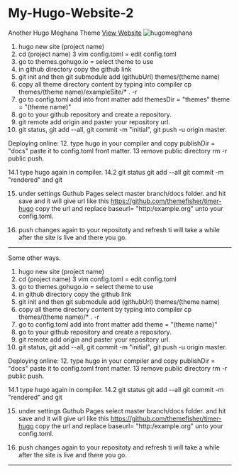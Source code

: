 # My-Hugo-Website-2
Another Hugo Meghana Theme 
[View Website](https://haroldsumbrana.github.io/My-Hugo-Website-2/)
![hugomeghana](https://user-images.githubusercontent.com/30718575/49096589-ceed8b80-f2a5-11e8-8dd6-4396dd652c77.png)
1. hugo new site (project name)
2. cd (project name)
3 vim config.toml = edit config.toml
4. go to themes.gohugo.io = select theme to use
5. in github directory copy the github link
6. git init and then git submodule add (githubUrl) themes/(theme name)
7. copy all theme directory content by typing into compiler
cp themes/(theme name)/exampleSite/* . -r
8. go to config.toml add into front matter add
themesDir = "themes"
theme = "(theme name)"
9. go to your github repository and create a repository.
10. git remote add origin and paster your repository url.
11.  git status, git add --all, git commit -m "initial", git push -u origin master.

Deploying online:
12. type hugo in your compiler and copy
publishDir = "docs" paste it to config.toml front matter.
13 remove public directory
rm -r public
 push.

14.1 type hugo again in compiler.
14.2 git status git add --all git commit -m "rendered" and git

15. under settings Guthub Pages select master branch/docs folder.
and hit save and it will give url like this https://github.com/themefisher/timer-hugo copy the url and replace baseurl= "http:/example.org"  unto your config.toml. 

16. push changes again to your repositoty and refresh ti will take a while after the site is live and there you go.

-------------------
Some other ways.

1. hugo new site (project name)
2. cd (project name)
3 vim config.toml = edit config.toml
4. go to themes.gohugo.io = select theme to use
5. in github directory copy the github link
6. git init and then git submodule add (githubUrl) themes/(theme name)
7. copy all theme directory content by typing into compiler
cp themes/(theme name)/* . -r
8. go to config.toml add into front matter add 
theme = "(theme name)"
9. go to your github repository and create a repository.
10. git remote add origin and paster your repository url.
11.  git status, git add --all, git commit -m "initial", git push -u origin master.

Deploying online:
12. type hugo in your compiler and copy
publishDir = "docs" paste it to config.toml front matter.
13 remove public directory
rm -r public
 push.

14.1 type hugo again in compiler.
14.2 git status git add --all git commit -m "rendered" and git

15. under settings Guthub Pages select master branch/docs folder.
and hit save and it will give url like this https://github.com/themefisher/timer-hugo copy the url and replace baseurl= "http:/example.org"  unto your config.toml. 

16. push changes again to your repositoty and refresh ti will take a while after the site is live and there you go.
------



